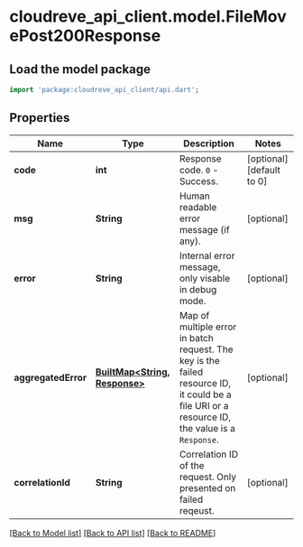 # cloudreve_api_client.model.FileMovePost200Response

## Load the model package
```dart
import 'package:cloudreve_api_client/api.dart';
```

## Properties
Name | Type | Description | Notes
------------ | ------------- | ------------- | -------------
**code** | **int** | Response code. `0` - Success. | [optional] [default to 0]
**msg** | **String** | Human readable error message (if any). | [optional] 
**error** | **String** | Internal error message, only visable in debug mode. | [optional] 
**aggregatedError** | [**BuiltMap&lt;String, Response&gt;**](Response.md) | Map of multiple error in batch request. The key is the failed resource ID, it could be a file URI or a resource ID, the value is a `Response`. | [optional] 
**correlationId** | **String** | Correlation ID of the request. Only presented on failed reqeust. | [optional] 

[[Back to Model list]](../README.md#documentation-for-models) [[Back to API list]](../README.md#documentation-for-api-endpoints) [[Back to README]](../README.md)



